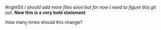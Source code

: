 #rightGit
*I should add more files soon but for now I need to figure this git out.*
**Now this is a very bold statement**


How many times should this change?
